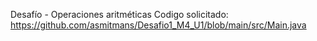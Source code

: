 Desafío - Operaciones aritméticas
Codigo solicitado: 
https://github.com/asmitmans/Desafio1_M4_U1/blob/main/src/Main.java

